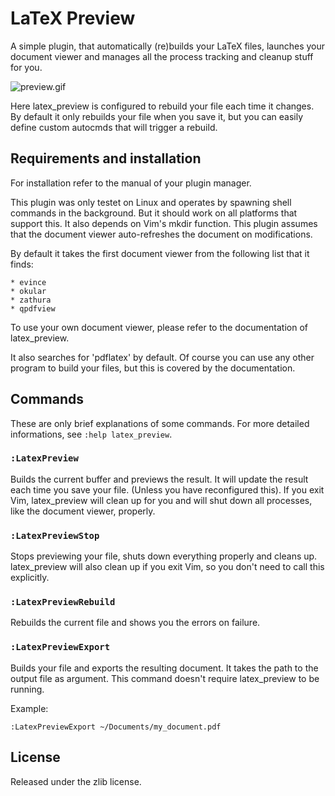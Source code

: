 # LaTeX Preview

A simple plugin, that automatically (re)builds your LaTeX files, launches
your document viewer and manages all the process tracking and cleanup
stuff for you.

![preview.gif](https://raw.github.com/AlxHnr/latex_preview/master/preview.gif)

Here latex_preview is configured to rebuild your file each time it changes.
By default it only rebuilds your file when you save it, but you can easily
define custom autocmds that will trigger a rebuild.

## Requirements and installation

For installation refer to the manual of your plugin manager.

This plugin was only testet on Linux and operates by spawning shell
commands in the background. But it should work on all platforms that
support this. It also depends on Vim's mkdir function. This plugin assumes
that the document viewer auto-refreshes the document on modifications.

By default it takes the first document viewer from the following list that
it finds:

	* evince
	* okular
	* zathura
	* qpdfview

To use your own document viewer, please refer to the documentation of
latex_preview.

It also searches for 'pdflatex' by default. Of course you can use any other
program to build your files, but this is covered by the documentation.

## Commands

These are only brief explanations of some commands. For more detailed
informations, see `:help latex_preview`.

### `:LatexPreview`

Builds the current buffer and previews the result. It will update the
result each time you save your file. (Unless you have reconfigured this).
If you exit Vim, latex_preview will clean up for you and will shut down all
processes, like the document viewer, properly.

### `:LatexPreviewStop`

Stops previewing your file, shuts down everything properly and cleans up.
latex_preview will also clean up if you exit Vim, so you don't need to call
this explicitly.

### `:LatexPreviewRebuild`

Rebuilds the current file and shows you the errors on failure.

### `:LatexPreviewExport`

Builds your file and exports the resulting document. It takes the path to
the output file as argument. This command doesn't require latex_preview to
be running.

Example:

	:LatexPreviewExport ~/Documents/my_document.pdf

## License

Released under the zlib license.

